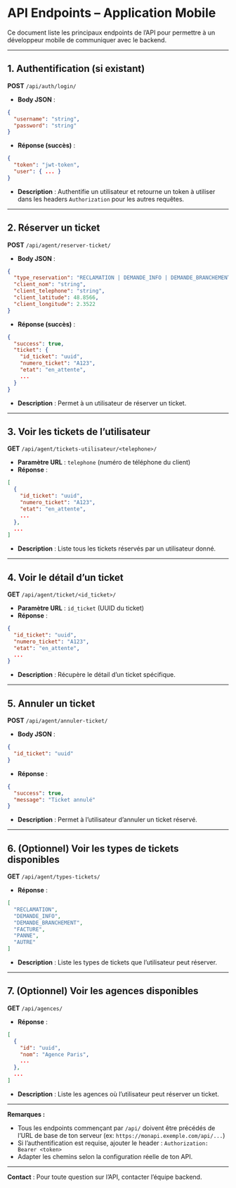 # API Endpoints – Application Mobile

Ce document liste les principaux endpoints de l’API pour permettre à un développeur mobile de communiquer avec le backend.

---

## 1. Authentification (si existant)

**POST** `/api/auth/login/`

- **Body JSON** :
```json
{
  "username": "string",
  "password": "string"
}
```
- **Réponse (succès)** :
```json
{
  "token": "jwt-token",
  "user": { ... }
}
```
- **Description** : Authentifie un utilisateur et retourne un token à utiliser dans les headers `Authorization` pour les autres requêtes.

---

## 2. Réserver un ticket

**POST** `/api/agent/reserver-ticket/`

- **Body JSON** :
```json
{
  "type_reservation": "RECLAMATION | DEMANDE_INFO | DEMANDE_BRANCHEMENT | FACTURE | PANNE | AUTRE",
  "client_nom": "string",
  "client_telephone": "string",
  "client_latitude": 48.8566,
  "client_longitude": 2.3522
}
```
- **Réponse (succès)** :
```json
{
  "success": true,
  "ticket": {
    "id_ticket": "uuid",
    "numero_ticket": "A123",
    "etat": "en_attente",
    ...
  }
}
```
- **Description** : Permet à un utilisateur de réserver un ticket.

---

## 3. Voir les tickets de l’utilisateur

**GET** `/api/agent/tickets-utilisateur/<telephone>/`

- **Paramètre URL** : `telephone` (numéro de téléphone du client)
- **Réponse** :
```json
[
  {
    "id_ticket": "uuid",
    "numero_ticket": "A123",
    "etat": "en_attente",
    ...
  },
  ...
]
```
- **Description** : Liste tous les tickets réservés par un utilisateur donné.

---

## 4. Voir le détail d’un ticket

**GET** `/api/agent/ticket/<id_ticket>/`

- **Paramètre URL** : `id_ticket` (UUID du ticket)
- **Réponse** :
```json
{
  "id_ticket": "uuid",
  "numero_ticket": "A123",
  "etat": "en_attente",
  ...
}
```
- **Description** : Récupère le détail d’un ticket spécifique.

---

## 5. Annuler un ticket

**POST** `/api/agent/annuler-ticket/`

- **Body JSON** :
```json
{
  "id_ticket": "uuid"
}
```
- **Réponse** :
```json
{
  "success": true,
  "message": "Ticket annulé"
}
```
- **Description** : Permet à l’utilisateur d’annuler un ticket réservé.

---

## 6. (Optionnel) Voir les types de tickets disponibles

**GET** `/api/agent/types-tickets/`

- **Réponse** :
```json
[
  "RECLAMATION",
  "DEMANDE_INFO",
  "DEMANDE_BRANCHEMENT",
  "FACTURE",
  "PANNE",
  "AUTRE"
]
```
- **Description** : Liste les types de tickets que l’utilisateur peut réserver.

---

## 7. (Optionnel) Voir les agences disponibles

**GET** `/api/agences/`

- **Réponse** :
```json
[
  {
    "id": "uuid",
    "nom": "Agence Paris",
    ...
  },
  ...
]
```
- **Description** : Liste les agences où l’utilisateur peut réserver un ticket.

---

**Remarques :**
- Tous les endpoints commençant par `/api/` doivent être précédés de l’URL de base de ton serveur (ex: `https://monapi.exemple.com/api/...`)
- Si l’authentification est requise, ajouter le header :
  `Authorization: Bearer <token>`
- Adapter les chemins selon la configuration réelle de ton API.

---

**Contact** : Pour toute question sur l’API, contacter l’équipe backend. 